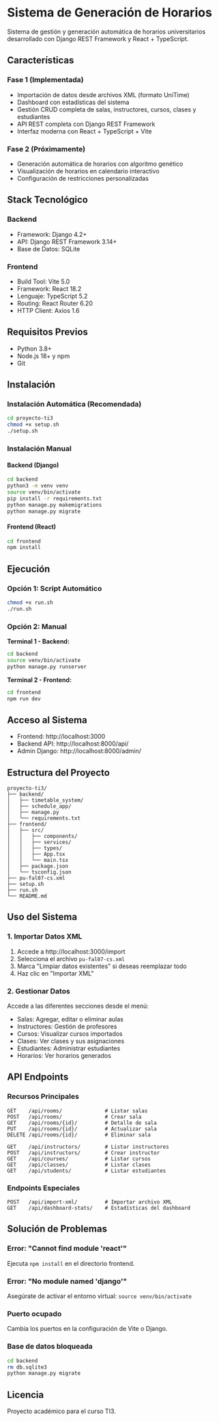 # Sistema de Generación de Horarios

Sistema de gestión y generación automática de horarios universitarios desarrollado con Django REST Framework y React + TypeScript.

## Características

### Fase 1 (Implementada)
- Importación de datos desde archivos XML (formato UniTime)
- Dashboard con estadísticas del sistema
- Gestión CRUD completa de salas, instructores, cursos, clases y estudiantes
- API REST completa con Django REST Framework
- Interfaz moderna con React + TypeScript + Vite

### Fase 2 (Próximamente)
- Generación automática de horarios con algoritmo genético
- Visualización de horarios en calendario interactivo
- Configuración de restricciones personalizadas

## Stack Tecnológico

### Backend
- Framework: Django 4.2+
- API: Django REST Framework 3.14+
- Base de Datos: SQLite

### Frontend
- Build Tool: Vite 5.0
- Framework: React 18.2
- Lenguaje: TypeScript 5.2
- Routing: React Router 6.20
- HTTP Client: Axios 1.6

## Requisitos Previos

- Python 3.8+
- Node.js 18+ y npm
- Git

## Instalación

### Instalación Automática (Recomendada)

```bash
cd proyecto-ti3
chmod +x setup.sh
./setup.sh
```

### Instalación Manual

#### Backend (Django)

```bash
cd backend
python3 -m venv venv
source venv/bin/activate
pip install -r requirements.txt
python manage.py makemigrations
python manage.py migrate
```

#### Frontend (React)

```bash
cd frontend
npm install
```

## Ejecución

### Opción 1: Script Automático

```bash
chmod +x run.sh
./run.sh
```

### Opción 2: Manual

**Terminal 1 - Backend:**
```bash
cd backend
source venv/bin/activate
python manage.py runserver
```

**Terminal 2 - Frontend:**
```bash
cd frontend
npm run dev
```

## Acceso al Sistema

- Frontend: http://localhost:3000
- Backend API: http://localhost:8000/api/
- Admin Django: http://localhost:8000/admin/

## Estructura del Proyecto

```
proyecto-ti3/
├── backend/
│   ├── timetable_system/
│   ├── schedule_app/
│   ├── manage.py
│   └── requirements.txt
├── frontend/
│   ├── src/
│   │   ├── components/
│   │   ├── services/
│   │   ├── types/
│   │   ├── App.tsx
│   │   └── main.tsx
│   ├── package.json
│   └── tsconfig.json
├── pu-fal07-cs.xml
├── setup.sh
├── run.sh
└── README.md
```

## Uso del Sistema

### 1. Importar Datos XML

1. Accede a http://localhost:3000/import
2. Selecciona el archivo `pu-fal07-cs.xml`
3. Marca "Limpiar datos existentes" si deseas reemplazar todo
4. Haz clic en "Importar XML"

### 2. Gestionar Datos

Accede a las diferentes secciones desde el menú:
- Salas: Agregar, editar o eliminar aulas
- Instructores: Gestión de profesores
- Cursos: Visualizar cursos importados
- Clases: Ver clases y sus asignaciones
- Estudiantes: Administrar estudiantes
- Horarios: Ver horarios generados

## API Endpoints

### Recursos Principales

```
GET    /api/rooms/              # Listar salas
POST   /api/rooms/              # Crear sala
GET    /api/rooms/{id}/         # Detalle de sala
PUT    /api/rooms/{id}/         # Actualizar sala
DELETE /api/rooms/{id}/         # Eliminar sala

GET    /api/instructors/        # Listar instructores
POST   /api/instructors/        # Crear instructor
GET    /api/courses/            # Listar cursos
GET    /api/classes/            # Listar clases
GET    /api/students/           # Listar estudiantes
```

### Endpoints Especiales

```
POST   /api/import-xml/         # Importar archivo XML
GET    /api/dashboard-stats/    # Estadísticas del dashboard
```

## Solución de Problemas

### Error: "Cannot find module 'react'"
Ejecuta `npm install` en el directorio frontend.

### Error: "No module named 'django'"
Asegúrate de activar el entorno virtual: `source venv/bin/activate`

### Puerto ocupado
Cambia los puertos en la configuración de Vite o Django.

### Base de datos bloqueada
```bash
cd backend
rm db.sqlite3
python manage.py migrate
```

## Licencia

Proyecto académico para el curso TI3.
